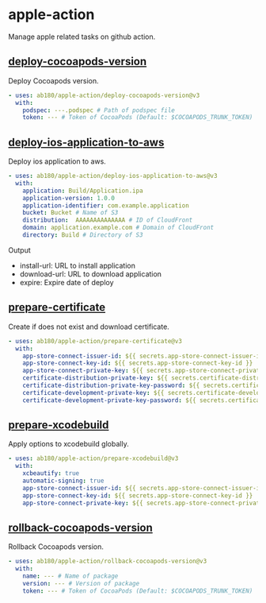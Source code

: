 # apple-action

Manage apple related tasks on github action.

## [deploy-cocoapods-version](/deploy-cocoapods-version/readme.md)

Deploy Cocoapods version.

```yml
- uses: ab180/apple-action/deploy-cocoapods-version@v3
  with:
    podspec: ---.podspec # Path of podspec file
    token: --- # Token of CocoaPods (Default: $COCOAPODS_TRUNK_TOKEN)
```

## [deploy-ios-application-to-aws](/deploy-ios-application-to-aws/readme.md)

Deploy ios application to aws.

```yml
- uses: ab180/apple-action/deploy-ios-application-to-aws@v3
  with:
    application: Build/Application.ipa
    application-version: 1.0.0
    application-identifier: com.example.application
    bucket: Bucket # Name of S3
    distribution:  AAAAAAAAAAAAAA # ID of CloudFront
    domain: application.example.com # Domain of CloudFront
    directory: Build # Directory of S3
```

Output
- install-url: URL to install application
- download-url: URL to download application
- expire: Expire date of deploy

## [prepare-certificate](/prepare-certificate/readme.md)

Create if does not exist and download certificate.

```yml
- uses: ab180/apple-action/prepare-certificate@v3
  with:
    app-store-connect-issuer-id: ${{ secrets.app-store-connect-issuer-id }}
    app-store-connect-key-id: ${{ secrets.app-store-connect-key-id }}
    app-store-connect-private-key: ${{ secrets.app-store-connect-private-key }}
    certificate-distribution-private-key: ${{ secrets.certificate-distribution-private-key }}
    certificate-distribution-private-key-password: ${{ secrets.certificate-distribution-private-key_PASSWORD }}
    certificate-development-private-key: ${{ secrets.certificate-development-private-key }}
    certificate-development-private-key-password: ${{ secrets.certificate-development-private-key_PASSWORD }}
```

## [prepare-xcodebuild](/prepare-xcodebuild/readme.md)

Apply options to xcodebuild globally.

```yml
- uses: ab180/apple-action/prepare-xcodebuild@v3
  with:
    xcbeautify: true
    automatic-signing: true
    app-store-connect-issuer-id: ${{ secrets.app-store-connect-issuer-id }}
    app-store-connect-key-id: ${{ secrets.app-store-connect-key-id }}
    app-store-connect-private-key: ${{ secrets.app-store-connect-private-key }}
```

## [rollback-cocoapods-version](/rollback-cocoapods-version/readme.md)

Rollback Cocoapods version.

```yml
- uses: ab180/apple-action/rollback-cocoapods-version@v3
  with:
    name: --- # Name of package
    version: --- # Version of package
    token: --- # Token of CocoaPods (Default: $COCOAPODS_TRUNK_TOKEN)
```
